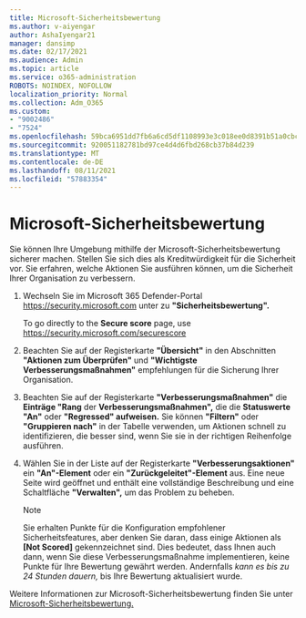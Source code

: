 ```yaml
---
title: Microsoft-Sicherheitsbewertung
ms.author: v-aiyengar
author: AshaIyengar21
manager: dansimp
ms.date: 02/17/2021
ms.audience: Admin
ms.topic: article
ms.service: o365-administration
ROBOTS: NOINDEX, NOFOLLOW
localization_priority: Normal
ms.collection: Adm_O365
ms.custom:
- "9002486"
- "7524"
ms.openlocfilehash: 59bca6951dd7fb6a6cd5df1108993e3c018ee0d8391b51a0cbcaf3a61fc45a55
ms.sourcegitcommit: 920051182781bd97ce4d4d6fbd268cb37b84d239
ms.translationtype: MT
ms.contentlocale: de-DE
ms.lasthandoff: 08/11/2021
ms.locfileid: "57883354"
---
```

# <a name="microsoft-secure-score"></a>Microsoft-Sicherheitsbewertung

Sie können Ihre Umgebung mithilfe der Microsoft-Sicherheitsbewertung sicherer machen. Stellen Sie sich dies als Kreditwürdigkeit für die Sicherheit vor. Sie erfahren, welche Aktionen Sie ausführen können, um die Sicherheit Ihrer Organisation zu verbessern.

1. Wechseln Sie im Microsoft 365 Defender-Portal <https://security.microsoft.com> unter zu **"Sicherheitsbewertung".**

   To go directly to the **Secure score** page, use <https://security.microsoft.com/securescore>

2. Beachten Sie auf der Registerkarte **"Übersicht"** in den Abschnitten **"Aktionen zum Überprüfen"** und **"Wichtigste Verbesserungsmaßnahmen"** empfehlungen für die Sicherung Ihrer Organisation.

3. Beachten Sie auf der Registerkarte **"Verbesserungsmaßnahmen"** die **Einträge "Rang** der **Verbesserungsmaßnahmen",** die die **Statuswerte** **"An"** oder **"Regressed" aufweisen.** Sie können **"Filtern"** oder **"Gruppieren nach"** in der Tabelle verwenden, um Aktionen schnell zu identifizieren, die besser sind, wenn Sie sie in der richtigen Reihenfolge ausführen.

4. Wählen Sie in der Liste auf der Registerkarte **"Verbesserungsaktionen"** ein **"An"-Element** oder ein **"Zurückgeleitet"-Element** aus. Eine neue Seite wird geöffnet und enthält eine vollständige Beschreibung und eine Schaltfläche **"Verwalten",** um das Problem zu beheben.

    > [!NOTE]
    > Sie erhalten Punkte für die Konfiguration empfohlener Sicherheitsfeatures, aber denken Sie daran, dass einige Aktionen als **[Not Scored]** gekennzeichnet sind. Dies bedeutet, dass Ihnen auch dann, wenn Sie diese Verbesserungsmaßnahme implementieren, keine Punkte für Ihre Bewertung gewährt werden. Andernfalls *kann es bis zu 24 Stunden dauern,* bis Ihre Bewertung aktualisiert wurde.

Weitere Informationen zur Microsoft-Sicherheitsbewertung finden Sie unter [Microsoft-Sicherheitsbewertung.](https://docs.microsoft.com/microsoft-365/security/defender/microsoft-secure-score)
